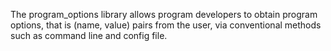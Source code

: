 The program_options library allows program developers to obtain program options, that is (name, value) pairs from the user, via conventional methods such as command line and config file.

